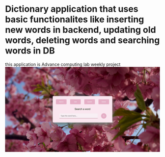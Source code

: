 # Dictionary application that uses basic functionalites like inserting new words in backend, updating old words, deleting words and searching words in DB
this application is Advance computing lab weekly project
![my cute dictionary](/data/preview.jpg)
